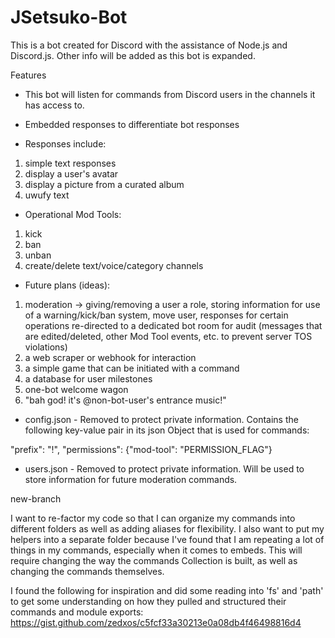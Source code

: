 # JSetsuko-Bot

This is a bot created for Discord with the assistance of Node.js and Discord.js.  Other info will be added as this bot is expanded.

Features
- This bot will listen for commands from Discord users in the channels it has access to.

- Embedded responses to differentiate bot responses

- Responses include:
1. simple text responses 
2. display a user's avatar
3. display a picture from a curated album
4. uwufy text

- Operational Mod Tools:
1. kick
2. ban
3. unban
4. create/delete text/voice/category channels

- Future plans (ideas):
1. moderation -> giving/removing a user a role, storing information for use of a warning/kick/ban system, move user, responses for certain operations re-directed to a dedicated bot room for audit (messages that are edited/deleted, other Mod Tool events, etc. to prevent server TOS violations)
2. a web scraper or webhook for interaction
3. a simple game that can be initiated with a command
4. a database for user milestones
5. one-bot welcome wagon
6. "bah god! it's @non-bot-user's entrance music!" 

- config.json - Removed to protect private information.  Contains the following key-value pair in its json Object that is used for commands:

"prefix": "!",
"permissions": {"mod-tool": "PERMISSION_FLAG"}

- users.json - Removed to protect private information.  Will be used to store information for future moderation commands.

new-branch

I want to re-factor my code so that I can organize my commands into different folders as well as adding aliases for flexibility.  I also want to put my helpers into a separate folder because I've found that I am repeating a lot of things in my commands, especially when it comes to embeds.  This will require changing the way the commands Collection is built, as well as changing the commands themselves.

I found the following for inspiration and did some reading into 'fs' and 'path' to get some understanding on how they pulled and structured their commands and module exports: https://gist.github.com/zedxos/c5fcf33a30213e0a08db4f46498816d4